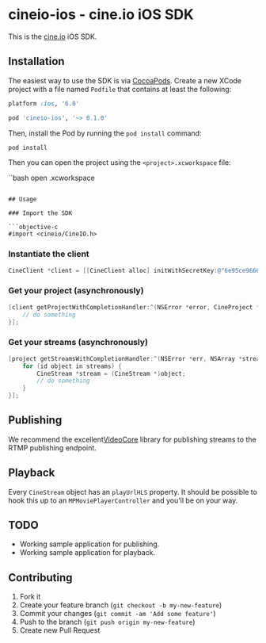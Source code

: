 # cineio-ios - cine.io iOS SDK

This is the [cine.io][cineio] iOS SDK.

## Installation

The easiest way to use the SDK is via [CocoaPods][cocoapods]. Create a new XCode project with a file named `Podfile` that contains at least the following:

```ruby
platform :ios, '6.0'

pod 'cineio-ios', '~> 0.1.0'
```

Then, install the Pod by running the `pod install` command:

```bash
pod install
```

Then you can open the project using the `<project>.xcworkspace` file:

``bash
open <project>.xcworkspace
```

## Usage

### Import the SDK

```objective-c
#import <cineio/CineIO.h>
```

### Instantiate the client

```objective-c
CineClient *client = [[CineClient alloc] initWithSecretKey:@"6e95ce96660bae74c954e291ea5b3e90"];
```

### Get your project (asynchronously)

```objective-c
[client getProjectWithCompletionHandler:^(NSError *error, CineProject *project) {
    // do something
}];
```

### Get your streams (asynchronously)

```objective-c
[project getStreamsWithCompletionHandler:^(NSError *err, NSArray *streams) {
    for (id object in streams) {
        CineStream *stream = (CineStream *)object;
        // do something
    }
}];
```

## Publishing

We recommend the excellent[VideoCore][VideoCore] library for publishing streams to the RTMP publishing endpoint.


## Playback

Every `CineStream` object has an `playUrlHLS` property. It should be possible to hook this up to an `MPMoviePlayerController` and you'll be on your way.


## TODO

- Working sample application for publishing.
- Working sample application for playback.


## Contributing

1. Fork it
2. Create your feature branch (`git checkout -b my-new-feature`)
3. Commit your changes (`git commit -am 'Add some feature'`)
4. Push to the branch (`git push origin my-new-feature`)
5. Create new Pull Request


<!-- external links -->

[cineio]:https://www.cine.io/
[cocoapods]:http://cocoapods.org/
[VideoCore]:https://github.com/jamesghurley/VideoCore
